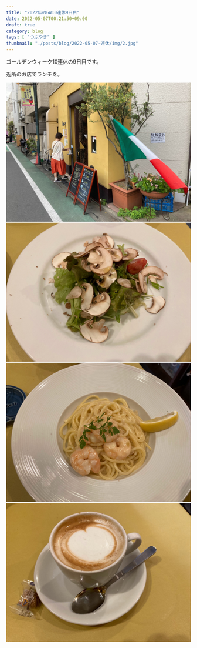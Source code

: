 ```yaml
---
title: "2022年のGW10連休9日目"
date: 2022-05-07T00:21:50+09:00
draft: true
category: blog
tags: [ "つぶやき" ]
thumbnail: "./posts/blog/2022-05-07-連休/img/2.jpg"
---
```

ゴールデンウィーク10連休の9日目です。  
<!--more-->
近所のお店でランチを。  

![](./img/1.jpg)
![](./img/2.jpg)
![](./img/3.jpg)
![](./img/4.jpg)
